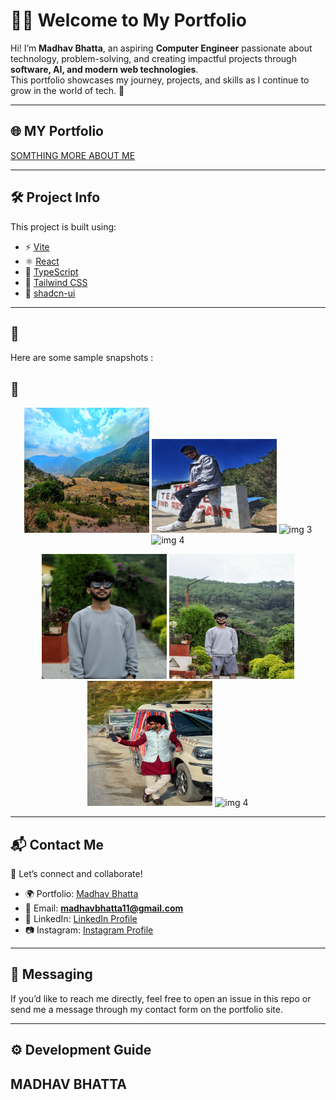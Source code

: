 # 👨‍💻 Welcome to My Portfolio

Hi! I’m **Madhav Bhatta**, an aspiring **Computer Engineer** passionate about technology, problem-solving, and creating impactful projects through **software, AI, and modern web technologies**.  
This portfolio showcases my journey, projects, and skills as I continue to grow in the world of tech. 🚀  

---

## 🌐 MY Portfolio

 [SOMTHING MORE ABOUT ME](https://madhavbhatta11-69.lovable.app/)

---

## 🛠️ Project Info

This project is built using:

- ⚡ [Vite](https://vitejs.dev/)  
- ⚛️ [React](https://react.dev/)  
- 📘 [TypeScript](https://www.typescriptlang.org/)  
- 🎨 [Tailwind CSS](https://tailwindcss.com/)  
- 🧩 [shadcn-ui](https://ui.shadcn.com/)  

---

## 📸 

Here are some  sample snapshots :  

## 📸   


<p align="center">
  <img src="src/assets/IMG_20250502_114235-01.jpeg" alt="img 1" width="200" height="200"/>
  <img src="src/assets/IMG_20231023_121033-01.jpeg" alt="img 2" width="200" height="150"/>
  <img src="src/assets/IMG_20250502_084944-01-02.jpeg" alt="img 3" width="200" height="200"/>
  <img src="src/assets/IMG_20250502_084944-01-02.jpeg" alt="img 4" width="200" height="150"/>
</p>


<p align="center">
  <img src="src/assets/20250803_020249210_iOS-01.jpeg" alt="img 1" width="200" height="200"/>
  <img src="src/assets/20250803_020249825_iOS-01.jpeg" alt="img 2" width="200" height="200"/>
  <img src="/src/assets/Screenshot_2025-05-16-16-46-28-547_com.miui.gallery-02.jpeg" alt="img 3" width="200" height="200"/>
  <img src="/src/assets/IMG_5218-01.jpeg" alt="img 4" width="200" height="200"/>
</p>


---

## 📬 Contact Me  

💌 Let’s connect and collaborate!  

- 🌍 Portfolio: [Madhav Bhatta](https://madhavbhatta11-69.lovable.app/)  
- 📧 Email: **madhavbhatta11@gmail.com**  
- 💼 LinkedIn: [LinkedIn Profile](https://www.linkedin.com/madhavbhatta11@)   
- 📷 Instagram: [Instagram Profile](https://www.instagram.com/madhav__bhatta/)  

---

## 💬 Messaging  

If you’d like to reach me directly, feel free to open an issue in this repo or send me a message through my contact form on the portfolio site.  

---

## ⚙️ Development Guide 
## MADHAV BHATTA

